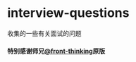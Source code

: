 # interview-questions
收集的一些有关面试的问题

#### 特别感谢师兄[@front-thinking](https://github.com/front-thinking)原版
